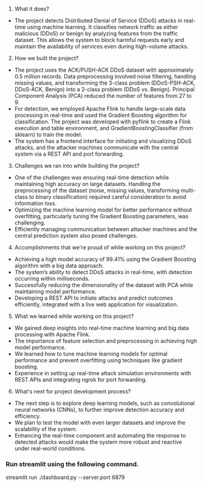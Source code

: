 


1. What it does?
- The project detects Distributed Denial of Service (DDoS) attacks in real-time using machine learning. It classifies network traffic as either malicious (DDoS) or benign by analyzing features from the traffic dataset. This allows the system to block harmful requests early and maintain the availability of services even during high-volume attacks.

2. How we built the project?
- The project uses the ACK/PUSH-ACK DDoS dataset with approximately 0.5 million records. Data preprocessing involved noise filtering, handling missing values, and transforming the 3-class problem (DDoS-PSH-ACK, DDoS-ACK, Benign) into a 2-class problem (DDoS vs. Benign). Principal Component Analysis (PCA) reduced the number of features from 27 to 9.
- For detection, we employed Apache Flink to handle large-scale data processing in real-time and used the Gradient Boosting algorithm for classification. The project was developed with pyflink to create a Flink execution and table environment, and GradientBoostingClassifier (from sklearn) to train the model.
- The system has a frontend interface for initiating and visualizing DDoS attacks, and the attacker machines communicate with the central system via a REST API and port forwarding.

3. Challenges we ran into while building the project?
- One of the challenges was ensuring real-time detection while maintaining high accuracy on large datasets.
Handling the preprocessing of the dataset (noise, missing values, transforming multi-class to binary classification) required careful consideration to avoid information loss.
- Optimizing the machine learning model for better performance without overfitting, particularly tuning the Gradient Boosting parameters, was challenging.
- Efficiently managing communication between attacker machines and the central prediction system also posed challenges.

4. Accomplishments that we're proud of while working on this project?
- Achieving a high model accuracy of 99.41% using the Gradient Boosting algorithm with a big data approach.
- The system’s ability to detect DDoS attacks in real-time, with detection occurring within milliseconds.
- Successfully reducing the dimensionality of the dataset with PCA while maintaining model performance.
- Developing a REST API to initiate attacks and predict outcomes efficiently, integrated with a live web application for visualization.

5. What we learned while working on this project?
- We gained deep insights into real-time machine learning and big data processing with Apache Flink.
- The importance of feature selection and preprocessing in achieving high model performance.
- We learned how to tune machine learning models for optimal performance and prevent overfitting using techniques like gradient boosting.
- Experience in setting up real-time attack simulation environments with REST APIs and integrating ngrok for port forwarding.

6. What's next for project development process?
- The next step is to explore deep learning models, such as convolutional neural networks (CNNs), to further improve detection accuracy and efficiency.
- We plan to test the model with even larger datasets and improve the scalability of the system.
- Enhancing the real-time component and automating the response to detected attacks would make the system more robust and reactive under real-world conditions.

### Run streamlit using the following command.
streamlit run ./dashboard.py --server.port 6879 